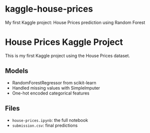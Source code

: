 # kaggle-house-prices
My first Kaggle project: House Prices prediction using Random Forest

# House Prices Kaggle Project

This is my first Kaggle project using the House Prices dataset.

## Models
- RandomForestRegressor from scikit-learn
- Handled missing values with SimpleImputer
- One-hot encoded categorical features

## Files
- `house-prices.ipynb`: the full notebook
- `submission.csv`: final predictions

